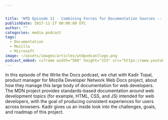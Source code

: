 ```yaml
---


title: "WTD Episode 11 - Combining Forces for Documentation Sources -- Exploring the Mozilla Developer Network's Web Docs project"
publishDate: 2017-11-27 00:00:00 UTC
author: ""
categories: media podcast
tags:
  - Documentation
  - Mozilla
  - Microsoft
image: ~/assets/images/articles/wtdpodcastlogo.png
podcast_embed: <iframe width="560" height="315" src="https://www.youtube.com/embed/bSMpdsbigpw" frameborder="0" allow="autoplay; encrypted-media" allowfullscreen></iframe>
---
```


In this episode of the Write the Docs podcast, we chat with Kadir Topal, product manager for Mozilla Developer Network Web Docs project, about how they manage this large body of documentation for web developers. The MDN project provides standards-based documentation around web development topics (for example, HTML, CSS, and JS) intended for web developers, with the goal of producing consistent experiences for users across browsers. Kadir gives us an inside look into the challenges, goals, and roadmap of this project.

